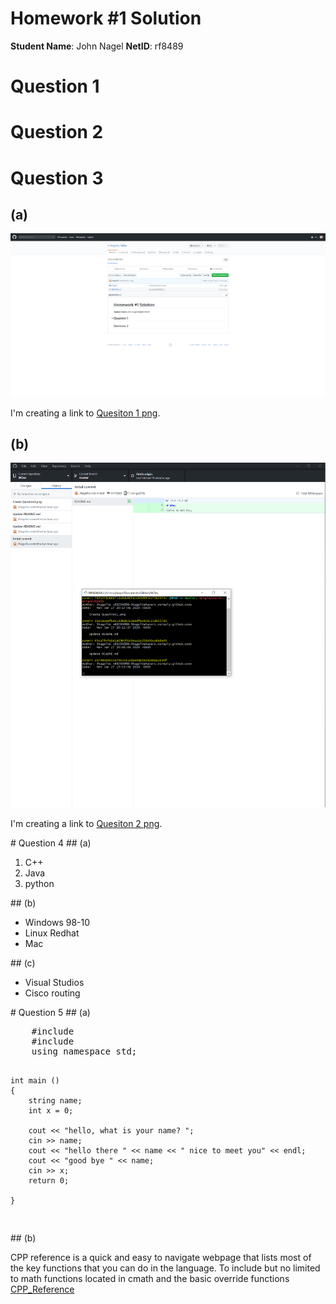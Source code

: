 # Homework #1 Solution
**Student Name**: John Nagel
**NetID**: rf8489
# Question 1
# Question 2
# Question 3
## (a)
![question1](Images/Question1.png)
<p>I'm creating a link to
<a href="https://github.com/JNagelVu/WDev/blob/master/Images/Question1.png">Quesiton 1 png</a>.
</p>
    
## (b)
![question2](Images/question2.png)
<p>I'm creating a link to
<a href="https://github.com/JNagelVu/WDev/blob/master/Images/question2.png">Quesiton 2 png</a>.
</p>
# Question 4
## (a)
<ol>
    <li>C++</li>
    <li>Java</li>
    <li>python</li>
</ol>
## (b)
<ul>
    <li>Windows 98-10</li>
    <li>Linux Redhat</li>
    <li>Mac</li>
</ul>
## (c)
<ul>
    <li>Visual Studios</li>
    <li>Cisco routing</li>
</ul>
# Question 5
## (a)
<pre>
    #include <iostream>
    #include <string>
    using namespace std;
    
    int main ()
    {
        string name;
        int x = 0;
        
        cout << "hello, what is your name? ";
        cin >> name;
        cout << "hello there " << name << " nice to meet you" << endl;
        cout << "good bye " << name;
        cin >> x;
        return 0;
        
    }
</pre>
## (b)
<p>
    CPP reference is a quick and easy to navigate webpage that lists most of the key functions that you can do in the language. To include but no limited to math functions located in cmath and the basic override functions
    <a href="https://en.cppreference.com/w/">CPP_Reference</a>
</p>